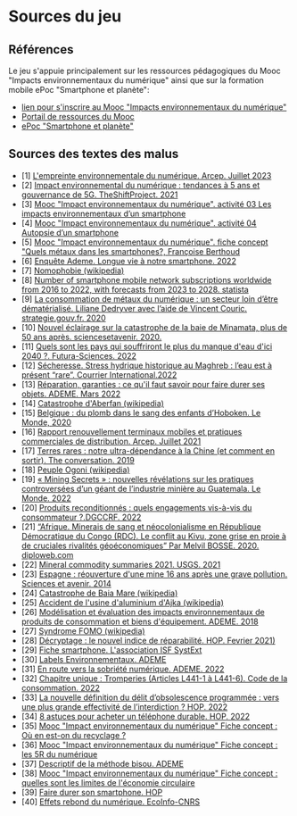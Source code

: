 # Sources du jeu
## Références
Le jeu s'appuie principalement sur les ressources pédagogiques du Mooc "Impacts environnementaux du numérique" ainsi que sur la formation mobile ePoc "Smartphone et planète":

- [lien pour s'inscrire au Mooc "Impacts environnementaux du numérique"](https://www.fun-mooc.fr/fr/cours/impacts-environnementaux-du-numerique/)
- [Portail de ressources du Mooc](https://learninglab.gitlabpages.inria.fr/mooc-impacts-num/mooc-impacts-num-ressources/index.html)
- [ePoc "Smartphone et planète"](https://epoc.inria.fr/epocs/E007MM/)

## Sources des textes des malus
- [1] [L'empreinte environnementale du numérique. Arcep. Juillet 2023](https://www.arcep.fr/la-regulation/grands-dossiers-thematiques-transverses/lempreinte-environnementale-du-numerique.html)
- [2] [Impact environnemental du numérique : tendances à 5 ans et gouvernance de 5G. TheShiftProject. 2021](https://learninglab.gitlabpages.inria.fr/mooc-impacts-num/mooc-impacts-num-ressources/Partie1/FichesActivite/Capsule_Partie1_3Mesurer.pdf)
- [3] [Mooc "Impact environnementaux du numérique". activité 03 Les impacts environnementaux d’un smartphone](https://learninglab.gitlabpages.inria.fr/mooc-impacts-num/mooc-impacts-num-ressources/Partie2/Activites/Capsule_Partie2_2_Comprendre/story.html)
- [4] [Mooc "Impact environnementaux du numérique". activité 04 Autopsie d’un smartphone](https://learninglab.gitlabpages.inria.fr/mooc-impacts-num/mooc-impacts-num-ressources/Partie2/Activites/Capsule_Partie2_3_Mesurer2/story.html)
- [5] [Mooc "Impact environnementaux du numérique". fiche concept "Quels métaux dans les smartphones?, Françoise Berthoud](https://learninglab.gitlabpages.inria.fr/mooc-impacts-num/mooc-impacts-num-ressources/Partie2/FichesConcept/FC2.3.1-QuelsMinerauxPourUnSmartphone-MoocImpactNum.html)
- [6] [Enquête Ademe. Longue vie à notre smartphone. 2022](https://librairie.ademe.fr/consommer-autrement/5782-longue-vie-a-notre-smartphone--9791029718830.html)
- [7] [Nomophobie (wikipedia)](https://fr.wikipedia.org/wiki/Nomophobie)
- [8] [Number of smartphone mobile network subscriptions worldwide from 2016 to 2022, with forecasts from 2023 to 2028. statista](https://www.statista.com/statistics/330695/number-of-smartphone-users-worldwide/)
- [9] [La consommation de métaux du numérique : un secteur loin d’être dématérialisé. Liliane Dedryver avec l’aide de Vincent Couric. strategie.gouv.fr. 2020](https://www.strategie.gouv.fr/sites/strategie.gouv.fr/files/atoms/files/fs-2020-dt-consommation-metaux-du-numerique-juin.pdf)
- [10] [Nouvel éclairage sur la catastrophe de la baie de Minamata, plus de 50 ans après. sciencesetavenir. 2020.](https://www.sciencesetavenir.fr/nature-environnement/pollution/nouvel-eclairage-sur-la-catastrophe-de-la-baie-de-minamata-plus-de-50-ans-apres_141768)
- [11] [Quels sont les pays qui souffriront le plus du manque d'eau d'ici 2040 ?. Futura-Sciences. 2022](https://www.futura-sciences.com/planete/actualites/rechauffement-climatique-sont-pays-souffriront-plus-manque-eau-ici-2040-101814)
- [12] [Sécheresse. Stress hydrique historique au Maghreb : l’eau est à présent “rare”. Courrier International.2022 ](https://www.courrierinternational.com/article/secheresse-stress-hydrique-historique-au-maghreb-l-eau-est-a-present-rare)
- [13] [Réparation, garanties : ce qu'il faut savoir pour faire durer ses objets. ADEME. Mars 2022](https://librairie.ademe.fr/consommer-autrement/5391-reparation-garanties-ce-qu-il-faut-savoir-pour-faire-durer-ses-objets.html)
- [14] [Catastrophe d'Aberfan (wikipedia)](https://fr.wikipedia.org/wiki/Catastrophe_d%27Aberfan)
- [15] [Belgique : du plomb dans le sang des enfants d’Hoboken. Le Monde, 2020](https://www.lemonde.fr/planete/article/2020/09/24/belgique-du-plomb-dans-le-sang-des-enfants-d-hoboken_6053489_3244.html)
- [16] [Rapport renouvellement terminaux mobiles et pratiques commerciales de distribution. Arcep. Juillet 2021](https://www.arcep.fr/uploads/tx_gspublication/rapport-renouvellement-terminaux-mobiles-pratiques-commerciales-distribution-juillet2021.pdf)
- [17] [Terres rares : notre ultra-dépendance à la Chine (et comment en sortir). The conversation. 2019](https://theconversation.com/terres-rares-notre-ultra-dependance-a-la-chine-et-comment-en-sortir-125855)
- [18] [Peuple Ogoni (wikipedia)](https://fr.wikipedia.org/wiki/Ogoni_(peuple))
- [19] [« Mining Secrets » : nouvelles révélations sur les pratiques controversées d’un géant de l’industrie minière au Guatemala. Le Monde. 2022](https://www.lemonde.fr/international/article/2022/03/06/mining-secrets-nouvelles-revelations-sur-les-pratiques-controversees-d-un-geant-de-l-industrie-miniere-au-guatemala_6116375_3210.html)
- [20] [Produits reconditionnés : quels engagements vis-à-vis du consommateur ?.DGCCRF. 2022](https://www.economie.gouv.fr/dgccrf/produits-reconditionnes-quels-engagements-vis-vis-du-consommateur)
- [21] [“Afrique. Minerais de sang et néocolonialisme en République Démocratique du Congo (RDC). Le conflit au Kivu, zone grise en proie à de cruciales rivalités géoéconomiques” Par Melvil BOSSE. 2020. diploweb.com](https://www.diploweb.com/Afrique-Minerais-de-sang-et-neocolonialisme-en-Republique-Democratique-du-Congo-RDC.html)
- [22] [Mineral commodity summaries 2021. USGS. 2021](https://pubs.usgs.gov/periodicals/mcs2021/mcs2021.pdf)
- [23] [Espagne : réouverture d'une mine 16 ans après une grave pollution. Sciences et avenir. 2014](https://www.sciencesetavenir.fr/nature-environnement/espagne-reouverture-d-une-mine-16-ans-apres-une-grave-pollution_13486)
- [24] [Catastrophe de Baia Mare (wikipedia)](https://fr.wikipedia.org/wiki/Catastrophe_de_Baia_Mare )
- [25] [Accident de l'usine d'aluminium d'Ajka (wikipedia)](https://fr.wikipedia.org/wiki/Accident_de_l%27usine_d%27aluminium_d%27Ajka)
- [26] [Modélisation et évaluation des impacts environnementaux de produits de consommation et biens d'équipement. ADEME. 2018](https://librairie.ademe.fr/consommer-autrement/1189-modelisation-et-evaluation-des-impacts-environnementaux-de-produits-de-consommation-et-biens-d-equipement.html)
- [27] [Syndrome FOMO (wikipedia)](https://fr.wikipedia.org/wiki/Syndrome_FOMO)
- [28] [Décryptage : le nouvel indice de réparabilité. HOP. Fevrier 2021)](https://www.halteobsolescence.org/decryptage-le-nouvel-indice-de-reparabilite/)
- [29] [Fiche smartphone. L'association ISF SystExt](https://www.systext.org/sites/all/animationreveal/mtxsmp/#/2)
- [30] [Labels Environnementaux. ADEME](https://agirpourlatransition.ademe.fr/particuliers/labels-environnementaux#labelsrow-3)
- [31] [En route vers la sobriété numérique. ADEME. 2022](https://librairie.ademe.fr/consommer-autrement/5086-en-route-vers-la-sobriete-numerique-9791029718755.html)
- [32] [Chapitre unique : Tromperies (Articles L441-1 à L441-6). Code de la consommation. 2022](https://www.legifrance.gouv.fr/codes/article_lc/LEGIARTI000032225325/)
- [33] [La nouvelle définition du délit d’obsolescence programmée : vers une plus grande effectivité de l’interdiction ? HOP. 2022](https://www.halteobsolescence.org/la-nouvelle-definition-du-delit-dobsolescence-programmee-vers-une-plus-grande-effectivite-de-linterdiction/)
- [34] [8 astuces pour acheter un téléphone durable. HOP. 2022](https://www.produitsdurables.fr/8-astuces-pour-acheter-un-telephone-durable/)
- [35] [Mooc "Impact environnementaux du numérique" Fiche concept : Où en est-on du recyclage ?](https://learninglab.gitlabpages.inria.fr/mooc-impacts-num/mooc-impacts-num-ressources/Partie2/FichesConcept/FC2.3.3-Recyclage-MoocImpactNum.html)
- [36] [Mooc "Impact environnementaux du numérique" Fiche concept : les 5R du numérique](https://learninglab.gitlabpages.inria.fr/mooc-impacts-num/mooc-impacts-num-ressources/Partie2/FichesConcept/FC2.4.1-Les5R.html)
- [37] [Descriptif de la méthode bisou. ADEME](https://optigede.ademe.fr/sites/default/files/descriptif-detaille-methode-bisou.pdf)
- [38] [Mooc "Impact environnementaux du numérique" Fiche concept : quelles sont les limites de l'économie circulaire](https://learninglab.gitlabpages.inria.fr/mooc-impacts-num/mooc-impacts-num-ressources/Partie2/FichesConcept/FC2.4.3-EconomieCirculaire-MoocImpactNum.html)
- [39] [Faire durer son smartphone. HOP](https://www.produitsdurables.fr/faire-durer-son-smartphone/)
- [40] [Effets rebond du numérique. EcoInfo-CNRS](https://ecoinfo.cnrs.fr/thematiques/consequences-du-numerique/effets-rebond-du-numerique/)
